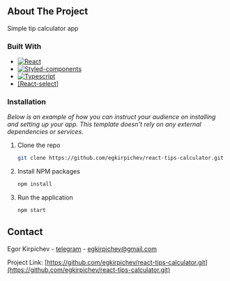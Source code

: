 ## About The Project

Simple tip calculator app

### Built With

* [![React][React.js]][React-url]
* [![Styled-components][Styled.logo]][Styled-url]
* [![Typescript][Typescript.logo]][Typescript-url]
* [[React-select]][React-select-url]

### Installation

_Below is an example of how you can instruct your audience on installing and setting up your app. This template doesn't rely on any external dependencies or services._

1. Clone the repo
   ```sh
   git clone https://github.com/egkirpichev/react-tips-calculator.git
   ```
2. Install NPM packages
   ```sh
   npm install
   ```
3. Run the application
   ```sh
   npm start
   ```

## Contact

Egor Kirpichev - [telegram](https://t.me/Kirpis) - egkirpichev@gmail.com

Project Link: [https://github.com/egkirpichev/react-tips-calculator.git](https://github.com/egkirpichev/react-tips-calculator.git)

<!-- MARKDOWN LINKS & IMAGES -->

[React.js]: https://img.shields.io/badge/React-20232A?style=for-the-badge&logo=react&logoColor=61DAFB
[React-url]: https://reactjs.org/
[Styled.logo]: https://img.shields.io/badge/-Styled%20Components%20%F0%9F%92%85%F0%9F%8F%BE-orange
[Styled-url]: https://styled-components.com/
[React-select.logo]: https://img.shields.io/badge/-React%20select%20%F0%9F%93%9F-blue
[React-select-url]: https://react-select.com/
[Typescript.logo]: https://img.shields.io/badge/TS-Typescript-blue
[Typescript-url]: https://www.typescriptlang.org/
